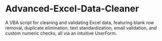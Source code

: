 # Advanced-Excel-Data-Cleaner
A VBA script for cleaning and validating Excel data, featuring blank row removal, duplicate elimination, text standardization, email validation, and custom numeric checks, all via an intuitive UserForm.
